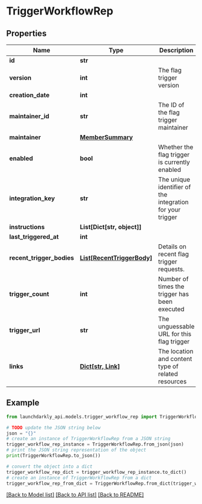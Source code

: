 # TriggerWorkflowRep


## Properties

Name | Type | Description | Notes
------------ | ------------- | ------------- | -------------
**id** | **str** |  | [optional] 
**version** | **int** | The flag trigger version | [optional] 
**creation_date** | **int** |  | [optional] 
**maintainer_id** | **str** | The ID of the flag trigger maintainer | [optional] 
**maintainer** | [**MemberSummary**](MemberSummary.md) |  | [optional] 
**enabled** | **bool** | Whether the flag trigger is currently enabled | [optional] 
**integration_key** | **str** | The unique identifier of the integration for your trigger | [optional] 
**instructions** | **List[Dict[str, object]]** |  | [optional] 
**last_triggered_at** | **int** |  | [optional] 
**recent_trigger_bodies** | [**List[RecentTriggerBody]**](RecentTriggerBody.md) | Details on recent flag trigger requests. | [optional] 
**trigger_count** | **int** | Number of times the trigger has been executed | [optional] 
**trigger_url** | **str** | The unguessable URL for this flag trigger | [optional] 
**links** | [**Dict[str, Link]**](Link.md) | The location and content type of related resources | [optional] 

## Example

```python
from launchdarkly_api.models.trigger_workflow_rep import TriggerWorkflowRep

# TODO update the JSON string below
json = "{}"
# create an instance of TriggerWorkflowRep from a JSON string
trigger_workflow_rep_instance = TriggerWorkflowRep.from_json(json)
# print the JSON string representation of the object
print(TriggerWorkflowRep.to_json())

# convert the object into a dict
trigger_workflow_rep_dict = trigger_workflow_rep_instance.to_dict()
# create an instance of TriggerWorkflowRep from a dict
trigger_workflow_rep_from_dict = TriggerWorkflowRep.from_dict(trigger_workflow_rep_dict)
```
[[Back to Model list]](../README.md#documentation-for-models) [[Back to API list]](../README.md#documentation-for-api-endpoints) [[Back to README]](../README.md)



